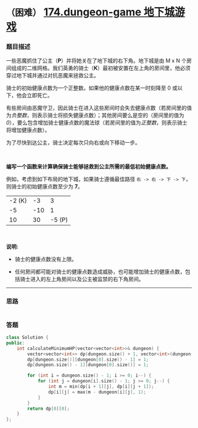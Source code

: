 # `（困难）` [174.dungeon-game 地下城游戏](https://leetcode-cn.com/problems/dungeon-game/)

### 题目描述
<p>一些恶魔抓住了公主（<strong>P</strong>）并将她关在了地下城的右下角。地下城是由&nbsp;M x N 个房间组成的二维网格。我们英勇的骑士（<strong>K</strong>）最初被安置在左上角的房间里，他必须穿过地下城并通过对抗恶魔来拯救公主。</p>

<p>骑士的初始健康点数为一个正整数。如果他的健康点数在某一时刻降至 0 或以下，他会立即死亡。</p>

<p>有些房间由恶魔守卫，因此骑士在进入这些房间时会失去健康点数（若房间里的值为<em>负整数</em>，则表示骑士将损失健康点数）；其他房间要么是空的（房间里的值为 <em>0</em>），要么包含增加骑士健康点数的魔法球（若房间里的值为<em>正整数</em>，则表示骑士将增加健康点数）。</p>

<p>为了尽快到达公主，骑士决定每次只向右或向下移动一步。</p>

<p>&nbsp;</p>

<p><strong>编写一个函数来计算确保骑士能够拯救到公主所需的最低初始健康点数。</strong></p>

<p>例如，考虑到如下布局的地下城，如果骑士遵循最佳路径 <code>右 -> 右 -> 下 -> 下</code>，则骑士的初始健康点数至少为 <strong>7</strong>。</p>

<table class="dungeon">
<tbody><tr> 
<td>-2 (K)</td> 
<td>-3</td> 
<td>3</td> 
</tr> 
<tr> 
<td>-5</td> 
<td>-10</td> 
<td>1</td> 
</tr> 
<tr> 
<td>10</td> 
<td>30</td> 
<td>-5 (P)</td> 
</tr> 
</tbody></table>


<p>&nbsp;</p>

<p><strong>说明:</strong></p>

<ul>
	<li>
	<p>骑士的健康点数没有上限。</p>
	</li>
	<li>任何房间都可能对骑士的健康点数造成威胁，也可能增加骑士的健康点数，包括骑士进入的左上角房间以及公主被监禁的右下角房间。</li>
</ul>

---
### 思路
```
```



### 答题
``` C++
class Solution {
public:
    int calculateMinimumHP(vector<vector<int>>& dungeon) {
		vector<vector<int>> dp(dungeon.size() + 1, vector<int>(dungeon[0].size() + 1, INT_MAX));
		dp[dungeon.size()][dungeon[0].size() - 1] = 1;
		dp[dungeon.size() - 1][dungeon[0].size()] = 1;

		for (int i = dungeon.size() - 1; i >= 0; i--) {
			for (int j = dungeon[i].size() - 1; j >= 0; j--) {
				int m = min(dp[i + 1][j], dp[i][j + 1]);
				dp[i][j] = max(m - dungeon[i][j], 1);
			}
		}
		return dp[0][0];
    }
};
```




